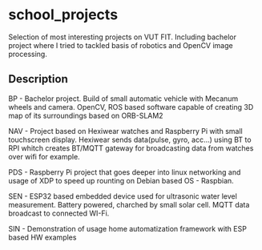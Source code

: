 # school_projects

Selection of most interesting projects on VUT FIT. Including bachelor project where I tried to tackled basis of robotics and OpenCV image processing. 

## Description
BP - Bachelor project. Build of small automatic vehicle with Mecanum wheels and camera. OpenCV, ROS based software capable of creating 3D map of its surroundings based on ORB-SLAM2

NAV - Project based on Hexiwear watches and Raspberry Pi with small touchscreen display. Hexiwear sends data(pulse, gyro, acc...) using BT to RPI whitch creates BT/MQTT gateway for broadcasting data from watches over wifi for example. 

PDS - Raspberry Pi project that goes deeper into linux networking and usage of XDP to speed up rounting on Debian based OS - Raspbian.

SEN - ESP32 based embedded device used for ultrasonic water level measurement. Battery powered, charched by small solar cell. MQTT data broadcast to connected WI-Fi. 

SIN - Demonstration of usage home automatization framework with ESP based HW examples
